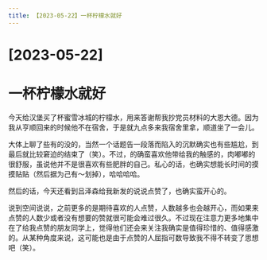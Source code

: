 ```yaml
---
title: 【2023-05-22】一杯柠檬水就好
---
```


# [2023-05-22]
# 一杯柠檬水就好

今天给汉堡买了杯蜜雪冰城的柠檬水，用来答谢帮我抄党员材料的大恩大德。因为我从亨顺回来的时候他不在宿舍，于是就九点多来我宿舍里拿，顺道坐了一会儿。

大体上聊了些有的没的，当然一个话题告一段落而陷入的沉默确实也有些尴尬，到最后就比较窘迫的结束了（笑）。不过，的确蛮喜欢他带给我的触感的，肉嘟嘟的很舒服，虽说他并不是很喜欢有些肥胖的自己。私心的话，也确实想能长时间的摸摸贴贴（然后据为己有～划掉），哈哈哈哈。

然后的话，今天还看到吕泽森给我新发的说说点赞了，也确实蛮开心的。

说到空间说说，之前更多的是期待喜欢的人点赞，人数越多也会越开心，而如果来点赞的人数少或者没有想要的赞就很可能会难过很久。不过现在注意力更多地集中在了给我点赞的朋友同学上，觉得他们还会来关注我确实是值得珍惜的、值得感激的。从某种角度来说，这可能也是由于点赞的人屈指可数导致我不得不转变了思想吧（笑）。